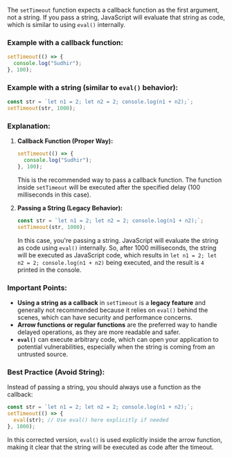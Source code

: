 The `setTimeout` function expects a callback function as the first argument, not a string. If you pass a string, JavaScript will evaluate that string as code, which is similar to using `eval()` internally. 

### Example with a callback function:
```js
setTimeout(() => {
  console.log("Sudhir");
}, 100);
```

### Example with a string (similar to `eval()` behavior):
```js
const str = `let n1 = 2; let n2 = 2; console.log(n1 + n2);`;
setTimeout(str, 1000);
```

### Explanation:

1. **Callback Function (Proper Way):**
   ```js
   setTimeout(() => {
     console.log("Sudhir");
   }, 100);
   ```
   This is the recommended way to pass a callback function. The function inside `setTimeout` will be executed after the specified delay (100 milliseconds in this case).

2. **Passing a String (Legacy Behavior):**
   ```js
   const str = `let n1 = 2; let n2 = 2; console.log(n1 + n2);`;
   setTimeout(str, 1000);
   ```
   In this case, you're passing a string. JavaScript will evaluate the string as code using `eval()` internally. So, after 1000 milliseconds, the string will be executed as JavaScript code, which results in `let n1 = 2; let n2 = 2; console.log(n1 + n2)` being executed, and the result is `4` printed in the console.

### Important Points:
- **Using a string as a callback** in `setTimeout` is a **legacy feature** and generally not recommended because it relies on `eval()` behind the scenes, which can have security and performance concerns.
- **Arrow functions or regular functions** are the preferred way to handle delayed operations, as they are more readable and safer.
- **`eval()`** can execute arbitrary code, which can open your application to potential vulnerabilities, especially when the string is coming from an untrusted source.

### Best Practice (Avoid String):
Instead of passing a string, you should always use a function as the callback:
```js
const str = `let n1 = 2; let n2 = 2; console.log(n1 + n2);`;
setTimeout(() => {
  eval(str); // Use eval() here explicitly if needed
}, 1000);
```

In this corrected version, `eval()` is used explicitly inside the arrow function, making it clear that the string will be executed as code after the timeout.